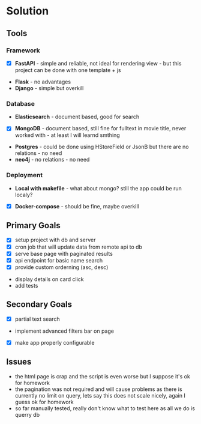 # Solution

## Tools

### Framework

- [x] **FastAPI** - simple and reliable, not ideal for rendering view - but this project can be done with one template + js
- **Flask** - no advantages
- **Django** - simple but overkill

### Database

- **Elasticsearch** - document based, good for search
- [x] **MongoDB** - document based, still fine for fulltext in movie title, never worked with - at least I will learnd smthing
- **Postgres** - could be done using HStoreField or JsonB but there are no relations - no need
- **neo4j** - no relations - no need

### Deployment

- **Local with makefile** - what about mongo? still the app could be run localy?
- [x] **Docker-compose** - should be fine, maybe overkill

## Primary Goals

- [x] setup project with db and server
- [x] cron job that will update data from remote api to db
- [x] serve base page with paginated results
- [x] api endpoint for basic name search 
- [x] provide custom orderning (asc, desc)
- display details on card click
- add tests 

## Secondary Goals

- [x] partial text search
- implement advanced filters bar on page
- [x] make app properly configurable

## Issues

- the html page is crap and the script is even worse but I suppose it's ok for homework
- the pagination was not required and will cause problems as there is currently no limit on query, lets say this does not scale nicely, again I guess ok for homework
- so far manually tested, really don't know what to test here as all we do is querry db